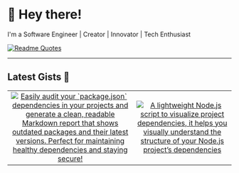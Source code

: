 # 👋 Hey there!

I'm a Software Engineer | Creator | Innovator | Tech Enthusiast

[![Readme Quotes](https://quotes-github-readme.vercel.app/api?type=horizontal&theme=chartreuse-dark&border=true)](https://github.com/piyushsuthar/github-readme-quotes)

---

## Latest Gists 📂

<table style="border: none;">
  <tr style="border: none;">
    <td align="center" style="border: none;">
        <div>
          <a href="https://gist.github.com/engalisabry/23364780b9d5852e83f6a9d48520afa6">
            <img src="https://github-readme-stats.vercel.app/api/gist?id=23364780b9d5852e83f6a9d48520afa6" alt="Easily audit your `package.json` dependencies in your projects and generate a clean, readable Markdown report that shows outdated packages and their latest versions. Perfect for maintaining healthy dependencies and staying secure!" />
          </a>
        </div>
      </td><td align="center" style="border: none;">
        <div>
          <a href="https://gist.github.com/engalisabry/18e3f9f1e54b438bd1a8c3d743474de5">
            <img src="https://github-readme-stats.vercel.app/api/gist?id=18e3f9f1e54b438bd1a8c3d743474de5" alt="A lightweight Node.js script to visualize project dependencies, it helps you visually understand the structure of your Node.js project’s dependencies" />
          </a>
        </div>
      </td>
  </tr>
</table>
